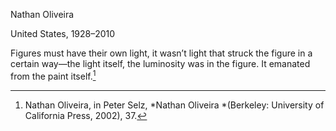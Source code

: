 Nathan Oliveira

United States, 1928–2010

Figures must have their own light, it wasn’t light that struck the figure in a certain way—the light itself, the luminosity was in the figure. It emanated from the paint itself.[^1]

[^1]: Nathan Oliveira, in Peter Selz, *Nathan Oliveira *(Berkeley: University of California Press, 2002), 37.
